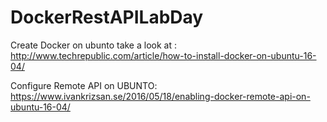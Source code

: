 # DockerRestAPILabDay

Create Docker on ubunto take a look at :
http://www.techrepublic.com/article/how-to-install-docker-on-ubuntu-16-04/

Configure Remote API on UBUNTO:
https://www.ivankrizsan.se/2016/05/18/enabling-docker-remote-api-on-ubuntu-16-04/

